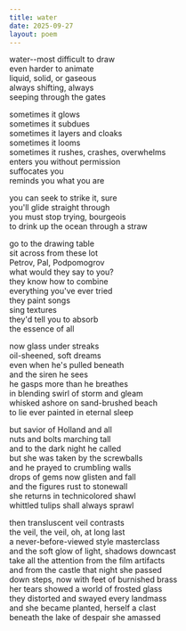 ```yaml
---
title: water
date: 2025-09-27
layout: poem
---
```

water--most difficult to draw  
even harder to animate  
liquid, solid, or gaseous  
always shifting, always  
seeping through the gates  

sometimes it glows  
sometimes it subdues  
sometimes it layers and cloaks  
sometimes it looms  
sometimes it rushes, crashes, overwhelms  
enters you without permission  
suffocates you  
reminds you what you are  

you can seek to strike it, sure  
you'll glide straight through  
you must stop trying, bourgeois  
to drink up the ocean through a straw  

go to the drawing table  
sit across from these lot  
Petrov, Pal, Podpomogrov  
what would they say to you?  
they know how to combine  
everything you've ever tried  
they paint songs  
sing textures  
they'd tell you to absorb  
the essence of all  

now glass under streaks  
oil-sheened, soft dreams  
even when he's pulled beneath  
and the siren he sees  
he gasps more than he breathes  
in blending swirl of storm and gleam  
whisked ashore on sand-brushed beach  
to lie ever painted in eternal sleep  

but savior of Holland and all  
nuts and bolts marching tall  
and to the dark night he called  
but she was taken by the screwballs  
and he prayed to crumbling walls  
drops of gems now glisten and fall  
and the figures rust to stonewall  
she returns in technicolored shawl  
whittled tulips shall always sprawl  

then transluscent veil contrasts  
the veil, the veil, oh, at long last  
a never-before-viewed style masterclass  
and the soft glow of light, shadows downcast  
take all the attention from the film artifacts    
and from the castle that night she passed  
down steps, now with feet of burnished brass  
her tears showed a world of frosted glass  
they distorted and swayed every landmass   
and she became planted, herself a clast  
beneath the lake of despair she amassed 


